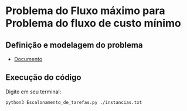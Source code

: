 # Problema do Fluxo máximo para Problema do fluxo de custo mínimo

## Definição e modelagem do problema

* [Documento](https://docs.google.com/document/d/1MA52LpgyzFY1jjch0QUnlavg1DTTgQJxPQvxWpAGH7I/edit)

## Execução do código

Digite em seu terminal:
    
    python3 Escalonamento_de_tarefas.py ./instancias.txt


